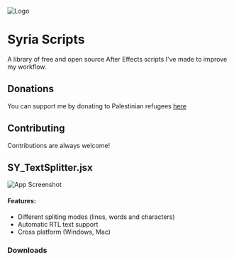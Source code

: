 ![Logo](https://cdn.discordapp.com/attachments/1267849154747695116/1339521113130012745/reala.jpg?ex=67af05c0&is=67adb440&hm=170591cbc404f617945fe4e35405419f00ab57172a0e2c902374e77e5a890638&)

# Syria Scripts

A library of free and open source After Effects scripts I've made to improve my workflow.
## Donations
You can support me by donating to Palestinian refugees [here](https://idrf.ca/appeal/palestine/)
## Contributing
Contributions are always welcome!

## SY_TextSplitter.jsx
![App Screenshot](https://cdn.discordapp.com/attachments/1267849154747695116/1339518985950990376/output.gif?ex=67af03c5&is=67adb245&hm=06417fa1b6536f526c1b7023af07690343952f4e59a0e9d2013e3e085e6ec123&)
#### Features:
- Different spliting modes (lines, words and characters)
- Automatic RTL text support
- Cross platform (Windows, Mac)
### Downloads
